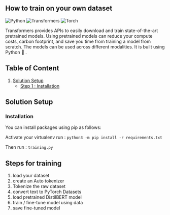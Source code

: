 ## How to train on your own dataset

![Python](https://img.shields.io/badge/python-3.9-blue) ![Transformers](https://img.shields.io/badge/Transformers-4.18.0-blue) ![Torch](https://img.shields.io/badge/torch-1.10.0+cu111-blue)

Transformers provides APIs to easily download and train state-of-the-art pretrained models. Using pretrained models can reduce your compute costs, carbon footprint, and save you time from training a model from scratch. The models can be used across different modalities.
It is built using Python :snake: .

## Table of Content

1. [Solution Setup](#solution-setup)
   * [Step 1 : Installation](#installation)

## Solution Setup

### Installation

You can install packages using pip as follows:

Activate your virtualenv
run : ```python3 -m pip install -r requirements.txt```

Then run : ```training.py```  

## Steps for training

1. load your dataset 
2. create an Auto tokenizer
3. Tokenize the raw dataset
4. convert text to PyTorch Datasets
5. load pretrained DistilBERT model
6. train / fine-tune model using data
7. save fine-tuned model

